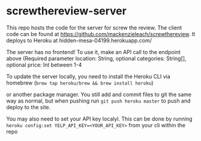 # screwthereview-server

This repo hosts the code for the server for screw the review. The client code can be found at https://github.com/mackenzieleach/screwthereview. It deploys to Heroku at hidden-mesa-04199.herokuapp.com/

The server has no frontend! To use it, make an API call to the endpoint above (Required parameter location: String, optional categories: String[], optional price: Int between 1-4

To update the server locally, you need to install the Heroku CLI via homebrew (`brew tap heroku/brew && brew install heroku`)

or another package manager. You still add and commit files to git the same way 
as normal, but when pushing run `git push heroku master` to push and deploy to the site. 

You may also need to set your API key localyl. This can be done by running 
`heroku config:set YELP_API_KEY=<YOUR_API_KEY>`
from your cli within the repo
